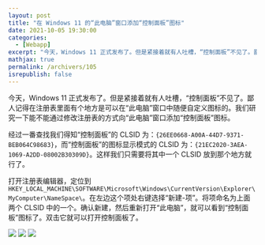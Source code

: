 ```yaml
---
layout: post
title: "在 Windows 11 的“此电脑”窗口添加“控制面板”图标"
date: 2021-10-05 19:30:00
categories: 
  - [Webapp]
excerpt: "今天，Windows 11 正式发布了。但是紧接着就有人吐槽，“控制面板”不见了。鄙人记得在注册表里面有个地方是可以在“此电脑”窗口中随便自定义图标的。我们研究一下能不能通过修改注册表的方式向“此电脑”窗口添加“控制面板”图标。"
mathjax: true
permalink: /archivers/105
isrepublish: false
---
```


今天，Windows 11 正式发布了。但是紧接着就有人吐槽，“控制面板”不见了。鄙人记得在注册表里面有个地方是可以在“此电脑”窗口中随便自定义图标的。我们研究一下能不能通过修改注册表的方式向“此电脑”窗口添加“控制面板”图标。

经过一番查找我们得知“控制面板”的 CLSID 为：```{26EE0668-A00A-44D7-9371-BEB064C98683}```，而“控制面板”的图标显示模式的 CLSID 为：```{21EC2020-3AEA-1069-A2DD-08002B30309D}```。这样我们只需要将其中一个 CLSID 放到那个地方就行了。

打开注册表编辑器，定位到```HKEY_LOCAL_MACHINE\SOFTWARE\Microsoft\Windows\CurrentVersion\Explorer\MyComputer\NameSpace\```。在左边这个项处右键选择“新建-项”。将项命名为上面两个 CLSID 中的一个。确认新建，然后重新打开“此电脑”，就可以看到“控制面板”图标了。双击它就可以打开控制面板了。

![](https://img-blog.csdnimg.cn/f4eebdac2a39482f978f8f75c975677d.png)
![](https://img-blog.csdnimg.cn/bb866093a01d476da6deef4a63e20b66.png)
![](https://img-blog.csdnimg.cn/9d447fe4cd5c4929b670e3b7a8b01e24.png)
